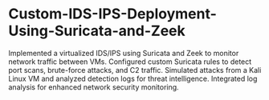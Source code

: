 # Custom-IDS-IPS-Deployment-Using-Suricata-and-Zeek
Implemented a virtualized IDS/IPS using Suricata and Zeek to monitor network traffic between VMs. Configured custom Suricata rules to detect port scans, brute-force attacks, and C2 traffic. Simulated attacks from a Kali Linux VM and analyzed detection logs for threat intelligence. Integrated log analysis for enhanced network security monitoring.
